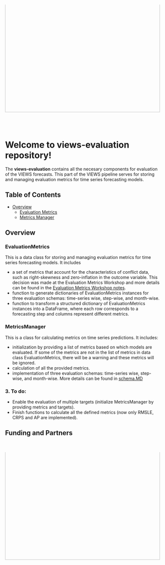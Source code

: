 
<div style="width: 100%; max-width: 1500px; height: 400px; overflow: hidden; position: relative;">
  <img src="https://pbs.twimg.com/profile_banners/1237000633896652800/1717069203/1500x500" alt="VIEWS Twitter Header" style="position: absolute; top: -50px; width: 100%; height: auto;">
</div>

# Welcome to views-evaluation repository! 


The **views-evaluation** contains all the necesary components for evaluation of the VIEWS forecasts. This part of the VIEWS pipeline serves for storing and managing evaluation metrics for time series forecasting models.


## Table of Contents

<!-- toc -->

- [Overview](#overview)
    - [Evaluation Metrics](#1-evaluationmetrics)
    - [Metrics Manager](#metricsmanager)

<!-- tocstop -->





## Overview
### **EvaluationMetrics**
This is a data class for storing and managing evaluation metrics for time series forecasting models. It includes
* a set of metrics that account for the characteristics of conflict data, such as right-skewness and zero-inflation in the outcome variable. This decision was made at the Evaluation Metrics Workshop and more details can be found in the [Evaluation Metrics Workshop notes](https://www.notion.so/Notes-37de5410f8b547de8e03dddeb70193a6).
* function to generate dictionaries of EvaluationMetrics instances for three evaluation schemas: time-series wise, step-wise, and month-wise. 
* function to transform a structured dictionary of EvaluationMetrics instances into a DataFrame, where each row corresponds to a forecasting step and columns represent different metrics.

### **MetricsManager**
This is a class for calculating metrics on time series predictions. It includes:
* initialization by providing a list of metrics based on which models are evaluated. If some of the metrics are not in the list of metrics in data class EvaluationMetrics, there will be a warning and these metrics will be ignored.
* calculation of all the provided metrics.
* implementation of three evaluation schemas: time-series wise, step-wise, and month-wise. More details can be found in [schema.MD](https://github.com/prio-data/views_pipeline/blob/eval_docs/documentation/evaluation/schema.MD)

### 3. To do:
* Enable the evaluation of multiple targets (initialize MetricsManager by providing metrics and targets).
* Finish functions to calculate all the defined metrics (now only RMSLE, CRPS and AP are implemented).



## Funding and Partners 

<div style="width: 100%; max-width: 1500px; height: 400px; overflow: hidden; position: relative; margin-top: 50px;">
  <img src="image.png" alt="Funder logos" style="position: absolute; top: -50px; width: 100%; height: auto;">
</div>

